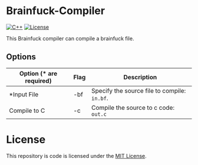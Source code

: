 # Brainfuck-Compiler

[![C++](https://img.shields.io/static/v1?label=C%2B%2B&message=v17&color=purple&link=https://docs.microsoft.com/en-us/cpp/?view=msvc-160)](https://docs.microsoft.com/en-us/cpp/?view=msvc-160) [![License](https://img.shields.io/badge/license-MIT-blue.svg?label=License&link=https://mit-license.org/)](https://mit-license.org/)

This Brainfuck compiler can compile a brainfuck file.

## Options

| Option (* are required) | Flag | Description                                                   |
| ----------------------- | ---- | ------------------------------------------------------------- |
| *Input File             | -bf  | Specify the source file to compile: `in.bf`.                  |
| Compile to C            | -c   | Compile the source to c code: `out.c`                         |

# License

This repository is code is licensed under the [MIT License](https://mit-license.org/).
